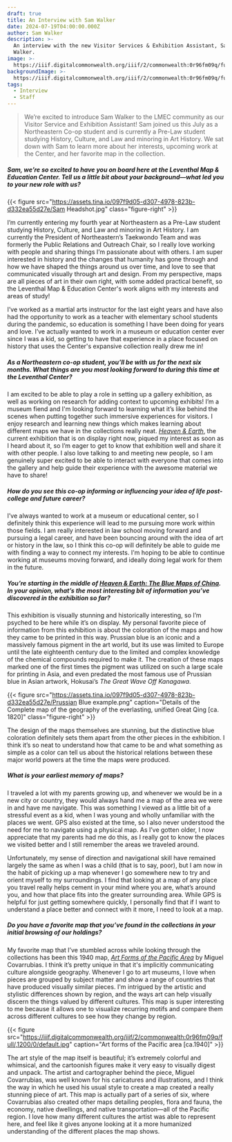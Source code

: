 ```yaml
---
draft: true
title: An Interview with Sam Walker
date: 2024-07-19T04:00:00.000Z
author: Sam Walker
description: >-
  An interview with the new Visitor Services & Exhibition Assistant, Sam
  Walker. 
image: >-
  https://iiif.digitalcommonwealth.org/iiif/2/commonwealth:0r96fm09q/full/,1200/0/default.jpg
backgroundImage: >-
  https://iiif.digitalcommonwealth.org/iiif/2/commonwealth:0r96fm09q/full/,1200/0/default.jpg
tags:
  - Interview
  - Staff
---
```


> We’re excited to introduce Sam Walker to the LMEC community as our Visitor Service and Exhibition Assistant! Sam joined us this July as a Northeastern Co-op student and is currently a Pre-Law student studying History, Culture, and Law and minoring in Art History. We sat down with Sam to learn more about her interests, upcoming work at the Center, and her favorite map in the collection.

##### ***Sam, we’re so excited to have you on board here at the Leventhal Map & Education Center. Tell us a little bit about your background—what led you to your new role with us?***

{{< figure src="https://assets.tina.io/097f9d05-d307-4978-823b-d332ea55d27e/Sam Headshot.jpg" class="figure-right" >}}

I’m currently entering my fourth year at Northeastern as a Pre-Law student studying History, Culture, and Law and minoring in Art History. I am currently the President of Northeastern’s Taekwondo Team and was formerly the Public Relations and Outreach Chair, so I really love working with people and sharing things I’m passionate about with others. I am super interested in history and the changes that humanity has gone through and how we have shaped the things around us over time, and love to see that communicated visually through art and design. From my perspective, maps are all pieces of art in their own right, with some added practical benefit, so the Leventhal Map & Education Center's work aligns with my interests and areas of study!

I’ve worked as a martial arts instructor for the last eight years and have also had the opportunity to work as a teacher with elementary school students during the pandemic, so education is something I have been doing for years and love. I’ve actually wanted to work in a museum or education center ever since I was a kid, so getting to have that experience in a place focused on history that uses the Center's expansive collection really drew me in!

##### ***As a Northeastern co-op student, you’ll be with us for the next six months. What things are you most looking forward to during this time at the Leventhal Center?***

I am excited to be able to play a role in setting up a gallery exhibition, as well as working on research for adding context to upcoming exhibits! I’m a museum fiend and I'm looking forward to  learning what it’s like behind the scenes when putting together such immersive experiences for visitors. I enjoy research and learning new things which makes learning about different maps we have in the collections really neat. *[Heaven & Earth](https://www.leventhalmap.org/digital-exhibitions/heaven-and-earth/)*, the current exhibition that is on display right now, piqued my interest as soon as I heard about it, so I’m eager to get to know that exhibition well and share it with other people. I also love talking to and meeting new people, so I am genuinely super excited to be able to interact with everyone that comes into the gallery and help guide their experience with the awesome material we have to share!

##### ***How do you see this co-op informing or influencing your idea of life post-college and future career?***

I’ve always wanted to work at a museum or educational center, so I definitely think this experience will lead to me pursuing more work within those fields. I am really interested in law school moving forward and pursuing a legal career, and have been bouncing around with the idea of art or history in the law, so I think this co-op will definitely be able to guide me with finding a way to connect my interests. I'm hoping to be able to continue working at museums moving forward, and ideally doing legal work for them in the future.

##### ***You’re starting in the middle of [Heaven & Earth: The Blue Maps of China](https://www.leventhalmap.org/digital-exhibitions/heaven-and-earth/). In your opinion, what’s the most interesting bit of information you’ve discovered in the exhibition so far?***

This exhibition is visually stunning and historically interesting, so I’m psyched to be here while it’s on display. My personal favorite piece of information from this exhibition is about the coloration of the maps and how they came to be printed in this way. Prussian blue is an iconic and a massively famous pigment in the art world, but its use was limited to Europe until the late eighteenth century due to the limited and complex knowledge of the chemical compounds required to make it. The creation of these maps marked one of the first times the pigment was utilized on such a large scale for printing in Asia, and even predated the most famous use of Prussian blue in Asian artwork, Hokusai’s *The Great Wave Off Kanagawa*.

{{< figure src="https://assets.tina.io/097f9d05-d307-4978-823b-d332ea55d27e/Prussian Blue example.png" caption="Details of the Complete map of the geography of the everlasting, unified Great Qing [ca. 1820]" class="figure-right" >}}

The design of the maps themselves are stunning, but the distinctive blue coloration definitely sets them apart from the other pieces in the exhibition. I think it’s so neat to understand how that came to be and what something as simple as a color can tell us about the historical relations between these major world powers at the time the maps were produced.

##### ***What is your earliest memory of maps?***

I traveled a lot with my parents growing up, and whenever we would be in a new city or country, they would always hand me a map of the area we were in and have me navigate. This was something I viewed as a little bit of a stressful event as a kid, when I was young and wholly unfamiliar with the places we went. GPS also existed at the time, so I also never understood the need for me to navigate using a physical map. As I’ve gotten older, I now appreciate that my parents had me do this, as I really got to know the places we visited better and I still remember the areas we traveled around.

Unfortunately, my sense of direction and navigational skill have remained largely the same as when I was a child (that is to say, poor), but I am now in the habit of picking up a map whenever I go somewhere new to try and orient myself to my surroundings. I find that looking at a map of any place you travel really helps cement in your mind where you are, what’s around you, and how that place fits into the greater surrounding area. While GPS is helpful for just getting somewhere quickly, I personally find that if I want to understand a place better and connect with it more, I need to look at a map.

##### ***Do you have a favorite map that you’ve found in the collections in your initial browsing of our holdings?***

My favorite map that I’ve stumbled across while looking through the collections has been this 1940 map, *[Art Forms of the Pacific Area](https://collections.leventhalmap.org/search/commonwealth:0r96fm08f)* by Miguel Covarrubias. I think it’s pretty unique in that it's implicitly communicating culture alongside geography. Whenever I go to art museums, I love when pieces are grouped by subject matter and show a range of countries that have produced visually similar pieces. I'm intrigued by the artistic and stylistic differences shown by region, and the ways art can help visually discern the things valued by different cultures. This map is super interesting to me because it allows one to visualize recurring motifs and compare them across different cultures to see how they change by region.

{{< figure src="https://iiif.digitalcommonwealth.org/iiif/2/commonwealth:0r96fm09q/full/,1200/0/default.jpg" caption="Art forms of the Pacific area [ca.1940]" >}}

The art style of the map itself is beautiful; it’s extremely colorful and whimsical, and the cartoonish figures make it very easy to visually digest and unpack. The artist and cartographer behind the piece, Miguel Covarrubias, was well known for his caricatures and illustrations, and I think the way in which he used his usual style to create a map created a really stunning piece of art. This map is actually part of a series of six, where Covarrubias also created other maps detailing peoples, flora and fauna, the economy, native dwellings, and native transportation—all of the Pacific region. I love how many different cultures the artist was able to represent here, and feel like it gives anyone looking at it a more humanized understanding of the different places the map shows.
